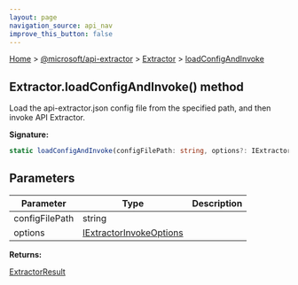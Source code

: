 ```yaml
---
layout: page
navigation_source: api_nav
improve_this_button: false
---
```



[Home](./index.md) &gt; [@microsoft/api-extractor](./api-extractor.md) &gt; [Extractor](./api-extractor.extractor.md) &gt; [loadConfigAndInvoke](./api-extractor.extractor.loadconfigandinvoke.md)

## Extractor.loadConfigAndInvoke() method

Load the api-extractor.json config file from the specified path, and then invoke API Extractor.

<b>Signature:</b>

```typescript
static loadConfigAndInvoke(configFilePath: string, options?: IExtractorInvokeOptions): ExtractorResult;
```

## Parameters

|  Parameter | Type | Description |
|  --- | --- | --- |
|  configFilePath | string |  |
|  options | [IExtractorInvokeOptions](./api-extractor.iextractorinvokeoptions.md) |  |

<b>Returns:</b>

[ExtractorResult](./api-extractor.extractorresult.md)
